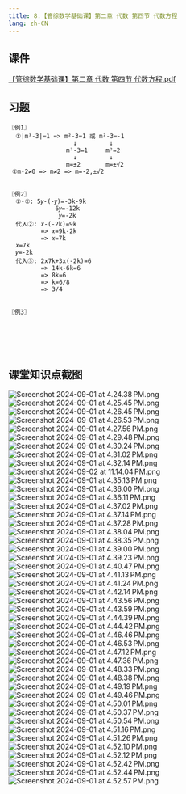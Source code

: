 ```yaml
---
title: 8.【管综数学基础课】第二章 代数 第四节 代数方程
lang: zh-CN
---
```


## 课件
[【管综数学基础课】第二章 代数 第四节 代数方程.pdf](/math%2F1.%E6%95%B0%E5%AD%A6-%E5%9F%BA%E7%A1%80%E7%9F%A5%E8%AF%86%2F8.%E3%80%90%E7%AE%A1%E7%BB%BC%E6%95%B0%E5%AD%A6%E5%9F%BA%E7%A1%80%E8%AF%BE%E3%80%91%E7%AC%AC%E4%BA%8C%E7%AB%A0%20%E4%BB%A3%E6%95%B0%20%E7%AC%AC%E5%9B%9B%E8%8A%82%20%E4%BB%A3%E6%95%B0%E6%96%B9%E7%A8%8B%2F%E3%80%90%E7%AE%A1%E7%BB%BC%E6%95%B0%E5%AD%A6%E5%9F%BA%E7%A1%80%E8%AF%BE%E3%80%91%E7%AC%AC%E4%BA%8C%E7%AB%A0%20%E4%BB%A3%E6%95%B0%20%E7%AC%AC%E5%9B%9B%E8%8A%82%20%E4%BB%A3%E6%95%B0%E6%96%B9%E7%A8%8B.pdf)

## 习题
```
〖例1〗
  ①|m³-3|=1 => m²-3=1 或 m²-3=-1
                  ↓         ↓
                m²-3=1     m²=2
                  ↓         ↓
                m=±2       m=±√2
 ②m-2≠0 => m≠2 => m=-2,±√2 
 

〖例2〗
  ①-②: 5𝑦-(-𝑦)=-3k-9k
             6𝑦=-12k
              𝑦=-2k
  代入②: 𝑥-(-2k)=9k 
         => 𝑥=9k-2k 
         => 𝑥=7k
  𝑥=7k        
  𝑦=-2k 
  代入③: 2x7k+3x(-2k)=6
         => 14k-6k=6
         => 8k=6
         => k=6/8
         => 3/4
    
         
〖例3〗         
         
                                
  
                  
                  
```


## 课堂知识点截图
![Screenshot 2024-09-01 at 4.24.38 PM.png](..%2F..%2Fpublic%2Fmath%2F1.%E6%95%B0%E5%AD%A6-%E5%9F%BA%E7%A1%80%E7%9F%A5%E8%AF%86%2F8.%E3%80%90%E7%AE%A1%E7%BB%BC%E6%95%B0%E5%AD%A6%E5%9F%BA%E7%A1%80%E8%AF%BE%E3%80%91%E7%AC%AC%E4%BA%8C%E7%AB%A0%20%E4%BB%A3%E6%95%B0%20%E7%AC%AC%E5%9B%9B%E8%8A%82%20%E4%BB%A3%E6%95%B0%E6%96%B9%E7%A8%8B%2FScreenshot%202024-09-01%20at%204.24.38%E2%80%AFPM.png)
![Screenshot 2024-09-01 at 4.25.45 PM.png](..%2F..%2Fpublic%2Fmath%2F1.%E6%95%B0%E5%AD%A6-%E5%9F%BA%E7%A1%80%E7%9F%A5%E8%AF%86%2F8.%E3%80%90%E7%AE%A1%E7%BB%BC%E6%95%B0%E5%AD%A6%E5%9F%BA%E7%A1%80%E8%AF%BE%E3%80%91%E7%AC%AC%E4%BA%8C%E7%AB%A0%20%E4%BB%A3%E6%95%B0%20%E7%AC%AC%E5%9B%9B%E8%8A%82%20%E4%BB%A3%E6%95%B0%E6%96%B9%E7%A8%8B%2FScreenshot%202024-09-01%20at%204.25.45%E2%80%AFPM.png)
![Screenshot 2024-09-01 at 4.26.45 PM.png](..%2F..%2Fpublic%2Fmath%2F1.%E6%95%B0%E5%AD%A6-%E5%9F%BA%E7%A1%80%E7%9F%A5%E8%AF%86%2F8.%E3%80%90%E7%AE%A1%E7%BB%BC%E6%95%B0%E5%AD%A6%E5%9F%BA%E7%A1%80%E8%AF%BE%E3%80%91%E7%AC%AC%E4%BA%8C%E7%AB%A0%20%E4%BB%A3%E6%95%B0%20%E7%AC%AC%E5%9B%9B%E8%8A%82%20%E4%BB%A3%E6%95%B0%E6%96%B9%E7%A8%8B%2FScreenshot%202024-09-01%20at%204.26.45%E2%80%AFPM.png)
![Screenshot 2024-09-01 at 4.26.53 PM.png](..%2F..%2Fpublic%2Fmath%2F1.%E6%95%B0%E5%AD%A6-%E5%9F%BA%E7%A1%80%E7%9F%A5%E8%AF%86%2F8.%E3%80%90%E7%AE%A1%E7%BB%BC%E6%95%B0%E5%AD%A6%E5%9F%BA%E7%A1%80%E8%AF%BE%E3%80%91%E7%AC%AC%E4%BA%8C%E7%AB%A0%20%E4%BB%A3%E6%95%B0%20%E7%AC%AC%E5%9B%9B%E8%8A%82%20%E4%BB%A3%E6%95%B0%E6%96%B9%E7%A8%8B%2FScreenshot%202024-09-01%20at%204.26.53%E2%80%AFPM.png)
![Screenshot 2024-09-01 at 4.27.56 PM.png](..%2F..%2Fpublic%2Fmath%2F1.%E6%95%B0%E5%AD%A6-%E5%9F%BA%E7%A1%80%E7%9F%A5%E8%AF%86%2F8.%E3%80%90%E7%AE%A1%E7%BB%BC%E6%95%B0%E5%AD%A6%E5%9F%BA%E7%A1%80%E8%AF%BE%E3%80%91%E7%AC%AC%E4%BA%8C%E7%AB%A0%20%E4%BB%A3%E6%95%B0%20%E7%AC%AC%E5%9B%9B%E8%8A%82%20%E4%BB%A3%E6%95%B0%E6%96%B9%E7%A8%8B%2FScreenshot%202024-09-01%20at%204.27.56%E2%80%AFPM.png)
![Screenshot 2024-09-01 at 4.29.48 PM.png](..%2F..%2Fpublic%2Fmath%2F1.%E6%95%B0%E5%AD%A6-%E5%9F%BA%E7%A1%80%E7%9F%A5%E8%AF%86%2F8.%E3%80%90%E7%AE%A1%E7%BB%BC%E6%95%B0%E5%AD%A6%E5%9F%BA%E7%A1%80%E8%AF%BE%E3%80%91%E7%AC%AC%E4%BA%8C%E7%AB%A0%20%E4%BB%A3%E6%95%B0%20%E7%AC%AC%E5%9B%9B%E8%8A%82%20%E4%BB%A3%E6%95%B0%E6%96%B9%E7%A8%8B%2FScreenshot%202024-09-01%20at%204.29.48%E2%80%AFPM.png)
![Screenshot 2024-09-01 at 4.30.24 PM.png](..%2F..%2Fpublic%2Fmath%2F1.%E6%95%B0%E5%AD%A6-%E5%9F%BA%E7%A1%80%E7%9F%A5%E8%AF%86%2F8.%E3%80%90%E7%AE%A1%E7%BB%BC%E6%95%B0%E5%AD%A6%E5%9F%BA%E7%A1%80%E8%AF%BE%E3%80%91%E7%AC%AC%E4%BA%8C%E7%AB%A0%20%E4%BB%A3%E6%95%B0%20%E7%AC%AC%E5%9B%9B%E8%8A%82%20%E4%BB%A3%E6%95%B0%E6%96%B9%E7%A8%8B%2FScreenshot%202024-09-01%20at%204.30.24%E2%80%AFPM.png)
![Screenshot 2024-09-01 at 4.31.02 PM.png](..%2F..%2Fpublic%2Fmath%2F1.%E6%95%B0%E5%AD%A6-%E5%9F%BA%E7%A1%80%E7%9F%A5%E8%AF%86%2F8.%E3%80%90%E7%AE%A1%E7%BB%BC%E6%95%B0%E5%AD%A6%E5%9F%BA%E7%A1%80%E8%AF%BE%E3%80%91%E7%AC%AC%E4%BA%8C%E7%AB%A0%20%E4%BB%A3%E6%95%B0%20%E7%AC%AC%E5%9B%9B%E8%8A%82%20%E4%BB%A3%E6%95%B0%E6%96%B9%E7%A8%8B%2FScreenshot%202024-09-01%20at%204.31.02%E2%80%AFPM.png)
![Screenshot 2024-09-01 at 4.32.14 PM.png](..%2F..%2Fpublic%2Fmath%2F1.%E6%95%B0%E5%AD%A6-%E5%9F%BA%E7%A1%80%E7%9F%A5%E8%AF%86%2F8.%E3%80%90%E7%AE%A1%E7%BB%BC%E6%95%B0%E5%AD%A6%E5%9F%BA%E7%A1%80%E8%AF%BE%E3%80%91%E7%AC%AC%E4%BA%8C%E7%AB%A0%20%E4%BB%A3%E6%95%B0%20%E7%AC%AC%E5%9B%9B%E8%8A%82%20%E4%BB%A3%E6%95%B0%E6%96%B9%E7%A8%8B%2FScreenshot%202024-09-01%20at%204.32.14%E2%80%AFPM.png)
![Screenshot 2024-09-02 at 11.14.04 PM.png](..%2F..%2Fpublic%2Fmath%2F1.%E6%95%B0%E5%AD%A6-%E5%9F%BA%E7%A1%80%E7%9F%A5%E8%AF%86%2F8.%E3%80%90%E7%AE%A1%E7%BB%BC%E6%95%B0%E5%AD%A6%E5%9F%BA%E7%A1%80%E8%AF%BE%E3%80%91%E7%AC%AC%E4%BA%8C%E7%AB%A0%20%E4%BB%A3%E6%95%B0%20%E7%AC%AC%E5%9B%9B%E8%8A%82%20%E4%BB%A3%E6%95%B0%E6%96%B9%E7%A8%8B%2FScreenshot%202024-09-02%20at%2011.14.04%E2%80%AFPM.png)
![Screenshot 2024-09-01 at 4.35.13 PM.png](..%2F..%2Fpublic%2Fmath%2F1.%E6%95%B0%E5%AD%A6-%E5%9F%BA%E7%A1%80%E7%9F%A5%E8%AF%86%2F8.%E3%80%90%E7%AE%A1%E7%BB%BC%E6%95%B0%E5%AD%A6%E5%9F%BA%E7%A1%80%E8%AF%BE%E3%80%91%E7%AC%AC%E4%BA%8C%E7%AB%A0%20%E4%BB%A3%E6%95%B0%20%E7%AC%AC%E5%9B%9B%E8%8A%82%20%E4%BB%A3%E6%95%B0%E6%96%B9%E7%A8%8B%2FScreenshot%202024-09-01%20at%204.35.13%E2%80%AFPM.png)
![Screenshot 2024-09-01 at 4.36.00 PM.png](..%2F..%2Fpublic%2Fmath%2F1.%E6%95%B0%E5%AD%A6-%E5%9F%BA%E7%A1%80%E7%9F%A5%E8%AF%86%2F8.%E3%80%90%E7%AE%A1%E7%BB%BC%E6%95%B0%E5%AD%A6%E5%9F%BA%E7%A1%80%E8%AF%BE%E3%80%91%E7%AC%AC%E4%BA%8C%E7%AB%A0%20%E4%BB%A3%E6%95%B0%20%E7%AC%AC%E5%9B%9B%E8%8A%82%20%E4%BB%A3%E6%95%B0%E6%96%B9%E7%A8%8B%2FScreenshot%202024-09-01%20at%204.36.00%E2%80%AFPM.png)
![Screenshot 2024-09-01 at 4.36.11 PM.png](..%2F..%2Fpublic%2Fmath%2F1.%E6%95%B0%E5%AD%A6-%E5%9F%BA%E7%A1%80%E7%9F%A5%E8%AF%86%2F8.%E3%80%90%E7%AE%A1%E7%BB%BC%E6%95%B0%E5%AD%A6%E5%9F%BA%E7%A1%80%E8%AF%BE%E3%80%91%E7%AC%AC%E4%BA%8C%E7%AB%A0%20%E4%BB%A3%E6%95%B0%20%E7%AC%AC%E5%9B%9B%E8%8A%82%20%E4%BB%A3%E6%95%B0%E6%96%B9%E7%A8%8B%2FScreenshot%202024-09-01%20at%204.36.11%E2%80%AFPM.png)
![Screenshot 2024-09-01 at 4.37.02 PM.png](..%2F..%2Fpublic%2Fmath%2F1.%E6%95%B0%E5%AD%A6-%E5%9F%BA%E7%A1%80%E7%9F%A5%E8%AF%86%2F8.%E3%80%90%E7%AE%A1%E7%BB%BC%E6%95%B0%E5%AD%A6%E5%9F%BA%E7%A1%80%E8%AF%BE%E3%80%91%E7%AC%AC%E4%BA%8C%E7%AB%A0%20%E4%BB%A3%E6%95%B0%20%E7%AC%AC%E5%9B%9B%E8%8A%82%20%E4%BB%A3%E6%95%B0%E6%96%B9%E7%A8%8B%2FScreenshot%202024-09-01%20at%204.37.02%E2%80%AFPM.png)
![Screenshot 2024-09-01 at 4.37.14 PM.png](..%2F..%2Fpublic%2Fmath%2F1.%E6%95%B0%E5%AD%A6-%E5%9F%BA%E7%A1%80%E7%9F%A5%E8%AF%86%2F8.%E3%80%90%E7%AE%A1%E7%BB%BC%E6%95%B0%E5%AD%A6%E5%9F%BA%E7%A1%80%E8%AF%BE%E3%80%91%E7%AC%AC%E4%BA%8C%E7%AB%A0%20%E4%BB%A3%E6%95%B0%20%E7%AC%AC%E5%9B%9B%E8%8A%82%20%E4%BB%A3%E6%95%B0%E6%96%B9%E7%A8%8B%2FScreenshot%202024-09-01%20at%204.37.14%E2%80%AFPM.png)
![Screenshot 2024-09-01 at 4.37.28 PM.png](..%2F..%2Fpublic%2Fmath%2F1.%E6%95%B0%E5%AD%A6-%E5%9F%BA%E7%A1%80%E7%9F%A5%E8%AF%86%2F8.%E3%80%90%E7%AE%A1%E7%BB%BC%E6%95%B0%E5%AD%A6%E5%9F%BA%E7%A1%80%E8%AF%BE%E3%80%91%E7%AC%AC%E4%BA%8C%E7%AB%A0%20%E4%BB%A3%E6%95%B0%20%E7%AC%AC%E5%9B%9B%E8%8A%82%20%E4%BB%A3%E6%95%B0%E6%96%B9%E7%A8%8B%2FScreenshot%202024-09-01%20at%204.37.28%E2%80%AFPM.png)
![Screenshot 2024-09-01 at 4.38.04 PM.png](..%2F..%2Fpublic%2Fmath%2F1.%E6%95%B0%E5%AD%A6-%E5%9F%BA%E7%A1%80%E7%9F%A5%E8%AF%86%2F8.%E3%80%90%E7%AE%A1%E7%BB%BC%E6%95%B0%E5%AD%A6%E5%9F%BA%E7%A1%80%E8%AF%BE%E3%80%91%E7%AC%AC%E4%BA%8C%E7%AB%A0%20%E4%BB%A3%E6%95%B0%20%E7%AC%AC%E5%9B%9B%E8%8A%82%20%E4%BB%A3%E6%95%B0%E6%96%B9%E7%A8%8B%2FScreenshot%202024-09-01%20at%204.38.04%E2%80%AFPM.png)
![Screenshot 2024-09-01 at 4.38.35 PM.png](..%2F..%2Fpublic%2Fmath%2F1.%E6%95%B0%E5%AD%A6-%E5%9F%BA%E7%A1%80%E7%9F%A5%E8%AF%86%2F8.%E3%80%90%E7%AE%A1%E7%BB%BC%E6%95%B0%E5%AD%A6%E5%9F%BA%E7%A1%80%E8%AF%BE%E3%80%91%E7%AC%AC%E4%BA%8C%E7%AB%A0%20%E4%BB%A3%E6%95%B0%20%E7%AC%AC%E5%9B%9B%E8%8A%82%20%E4%BB%A3%E6%95%B0%E6%96%B9%E7%A8%8B%2FScreenshot%202024-09-01%20at%204.38.35%E2%80%AFPM.png)
![Screenshot 2024-09-01 at 4.39.00 PM.png](..%2F..%2Fpublic%2Fmath%2F1.%E6%95%B0%E5%AD%A6-%E5%9F%BA%E7%A1%80%E7%9F%A5%E8%AF%86%2F8.%E3%80%90%E7%AE%A1%E7%BB%BC%E6%95%B0%E5%AD%A6%E5%9F%BA%E7%A1%80%E8%AF%BE%E3%80%91%E7%AC%AC%E4%BA%8C%E7%AB%A0%20%E4%BB%A3%E6%95%B0%20%E7%AC%AC%E5%9B%9B%E8%8A%82%20%E4%BB%A3%E6%95%B0%E6%96%B9%E7%A8%8B%2FScreenshot%202024-09-01%20at%204.39.00%E2%80%AFPM.png)
![Screenshot 2024-09-01 at 4.39.23 PM.png](..%2F..%2Fpublic%2Fmath%2F1.%E6%95%B0%E5%AD%A6-%E5%9F%BA%E7%A1%80%E7%9F%A5%E8%AF%86%2F8.%E3%80%90%E7%AE%A1%E7%BB%BC%E6%95%B0%E5%AD%A6%E5%9F%BA%E7%A1%80%E8%AF%BE%E3%80%91%E7%AC%AC%E4%BA%8C%E7%AB%A0%20%E4%BB%A3%E6%95%B0%20%E7%AC%AC%E5%9B%9B%E8%8A%82%20%E4%BB%A3%E6%95%B0%E6%96%B9%E7%A8%8B%2FScreenshot%202024-09-01%20at%204.39.23%E2%80%AFPM.png)
![Screenshot 2024-09-01 at 4.40.47 PM.png](..%2F..%2Fpublic%2Fmath%2F1.%E6%95%B0%E5%AD%A6-%E5%9F%BA%E7%A1%80%E7%9F%A5%E8%AF%86%2F8.%E3%80%90%E7%AE%A1%E7%BB%BC%E6%95%B0%E5%AD%A6%E5%9F%BA%E7%A1%80%E8%AF%BE%E3%80%91%E7%AC%AC%E4%BA%8C%E7%AB%A0%20%E4%BB%A3%E6%95%B0%20%E7%AC%AC%E5%9B%9B%E8%8A%82%20%E4%BB%A3%E6%95%B0%E6%96%B9%E7%A8%8B%2FScreenshot%202024-09-01%20at%204.40.47%E2%80%AFPM.png)
![Screenshot 2024-09-01 at 4.41.13 PM.png](..%2F..%2Fpublic%2Fmath%2F1.%E6%95%B0%E5%AD%A6-%E5%9F%BA%E7%A1%80%E7%9F%A5%E8%AF%86%2F8.%E3%80%90%E7%AE%A1%E7%BB%BC%E6%95%B0%E5%AD%A6%E5%9F%BA%E7%A1%80%E8%AF%BE%E3%80%91%E7%AC%AC%E4%BA%8C%E7%AB%A0%20%E4%BB%A3%E6%95%B0%20%E7%AC%AC%E5%9B%9B%E8%8A%82%20%E4%BB%A3%E6%95%B0%E6%96%B9%E7%A8%8B%2FScreenshot%202024-09-01%20at%204.41.13%E2%80%AFPM.png)
![Screenshot 2024-09-01 at 4.41.24 PM.png](..%2F..%2Fpublic%2Fmath%2F1.%E6%95%B0%E5%AD%A6-%E5%9F%BA%E7%A1%80%E7%9F%A5%E8%AF%86%2F8.%E3%80%90%E7%AE%A1%E7%BB%BC%E6%95%B0%E5%AD%A6%E5%9F%BA%E7%A1%80%E8%AF%BE%E3%80%91%E7%AC%AC%E4%BA%8C%E7%AB%A0%20%E4%BB%A3%E6%95%B0%20%E7%AC%AC%E5%9B%9B%E8%8A%82%20%E4%BB%A3%E6%95%B0%E6%96%B9%E7%A8%8B%2FScreenshot%202024-09-01%20at%204.41.24%E2%80%AFPM.png)
![Screenshot 2024-09-01 at 4.42.14 PM.png](..%2F..%2Fpublic%2Fmath%2F1.%E6%95%B0%E5%AD%A6-%E5%9F%BA%E7%A1%80%E7%9F%A5%E8%AF%86%2F8.%E3%80%90%E7%AE%A1%E7%BB%BC%E6%95%B0%E5%AD%A6%E5%9F%BA%E7%A1%80%E8%AF%BE%E3%80%91%E7%AC%AC%E4%BA%8C%E7%AB%A0%20%E4%BB%A3%E6%95%B0%20%E7%AC%AC%E5%9B%9B%E8%8A%82%20%E4%BB%A3%E6%95%B0%E6%96%B9%E7%A8%8B%2FScreenshot%202024-09-01%20at%204.42.14%E2%80%AFPM.png)
![Screenshot 2024-09-01 at 4.43.56 PM.png](..%2F..%2Fpublic%2Fmath%2F1.%E6%95%B0%E5%AD%A6-%E5%9F%BA%E7%A1%80%E7%9F%A5%E8%AF%86%2F8.%E3%80%90%E7%AE%A1%E7%BB%BC%E6%95%B0%E5%AD%A6%E5%9F%BA%E7%A1%80%E8%AF%BE%E3%80%91%E7%AC%AC%E4%BA%8C%E7%AB%A0%20%E4%BB%A3%E6%95%B0%20%E7%AC%AC%E5%9B%9B%E8%8A%82%20%E4%BB%A3%E6%95%B0%E6%96%B9%E7%A8%8B%2FScreenshot%202024-09-01%20at%204.43.56%E2%80%AFPM.png)
![Screenshot 2024-09-01 at 4.43.59 PM.png](..%2F..%2Fpublic%2Fmath%2F1.%E6%95%B0%E5%AD%A6-%E5%9F%BA%E7%A1%80%E7%9F%A5%E8%AF%86%2F8.%E3%80%90%E7%AE%A1%E7%BB%BC%E6%95%B0%E5%AD%A6%E5%9F%BA%E7%A1%80%E8%AF%BE%E3%80%91%E7%AC%AC%E4%BA%8C%E7%AB%A0%20%E4%BB%A3%E6%95%B0%20%E7%AC%AC%E5%9B%9B%E8%8A%82%20%E4%BB%A3%E6%95%B0%E6%96%B9%E7%A8%8B%2FScreenshot%202024-09-01%20at%204.43.59%E2%80%AFPM.png)
![Screenshot 2024-09-01 at 4.44.39 PM.png](..%2F..%2Fpublic%2Fmath%2F1.%E6%95%B0%E5%AD%A6-%E5%9F%BA%E7%A1%80%E7%9F%A5%E8%AF%86%2F8.%E3%80%90%E7%AE%A1%E7%BB%BC%E6%95%B0%E5%AD%A6%E5%9F%BA%E7%A1%80%E8%AF%BE%E3%80%91%E7%AC%AC%E4%BA%8C%E7%AB%A0%20%E4%BB%A3%E6%95%B0%20%E7%AC%AC%E5%9B%9B%E8%8A%82%20%E4%BB%A3%E6%95%B0%E6%96%B9%E7%A8%8B%2FScreenshot%202024-09-01%20at%204.44.39%E2%80%AFPM.png)
![Screenshot 2024-09-01 at 4.44.42 PM.png](..%2F..%2Fpublic%2Fmath%2F1.%E6%95%B0%E5%AD%A6-%E5%9F%BA%E7%A1%80%E7%9F%A5%E8%AF%86%2F8.%E3%80%90%E7%AE%A1%E7%BB%BC%E6%95%B0%E5%AD%A6%E5%9F%BA%E7%A1%80%E8%AF%BE%E3%80%91%E7%AC%AC%E4%BA%8C%E7%AB%A0%20%E4%BB%A3%E6%95%B0%20%E7%AC%AC%E5%9B%9B%E8%8A%82%20%E4%BB%A3%E6%95%B0%E6%96%B9%E7%A8%8B%2FScreenshot%202024-09-01%20at%204.44.42%E2%80%AFPM.png)
![Screenshot 2024-09-01 at 4.46.46 PM.png](..%2F..%2Fpublic%2Fmath%2F1.%E6%95%B0%E5%AD%A6-%E5%9F%BA%E7%A1%80%E7%9F%A5%E8%AF%86%2F8.%E3%80%90%E7%AE%A1%E7%BB%BC%E6%95%B0%E5%AD%A6%E5%9F%BA%E7%A1%80%E8%AF%BE%E3%80%91%E7%AC%AC%E4%BA%8C%E7%AB%A0%20%E4%BB%A3%E6%95%B0%20%E7%AC%AC%E5%9B%9B%E8%8A%82%20%E4%BB%A3%E6%95%B0%E6%96%B9%E7%A8%8B%2FScreenshot%202024-09-01%20at%204.46.46%E2%80%AFPM.png)
![Screenshot 2024-09-01 at 4.46.53 PM.png](..%2F..%2Fpublic%2Fmath%2F1.%E6%95%B0%E5%AD%A6-%E5%9F%BA%E7%A1%80%E7%9F%A5%E8%AF%86%2F8.%E3%80%90%E7%AE%A1%E7%BB%BC%E6%95%B0%E5%AD%A6%E5%9F%BA%E7%A1%80%E8%AF%BE%E3%80%91%E7%AC%AC%E4%BA%8C%E7%AB%A0%20%E4%BB%A3%E6%95%B0%20%E7%AC%AC%E5%9B%9B%E8%8A%82%20%E4%BB%A3%E6%95%B0%E6%96%B9%E7%A8%8B%2FScreenshot%202024-09-01%20at%204.46.53%E2%80%AFPM.png)
![Screenshot 2024-09-01 at 4.47.12 PM.png](..%2F..%2Fpublic%2Fmath%2F1.%E6%95%B0%E5%AD%A6-%E5%9F%BA%E7%A1%80%E7%9F%A5%E8%AF%86%2F8.%E3%80%90%E7%AE%A1%E7%BB%BC%E6%95%B0%E5%AD%A6%E5%9F%BA%E7%A1%80%E8%AF%BE%E3%80%91%E7%AC%AC%E4%BA%8C%E7%AB%A0%20%E4%BB%A3%E6%95%B0%20%E7%AC%AC%E5%9B%9B%E8%8A%82%20%E4%BB%A3%E6%95%B0%E6%96%B9%E7%A8%8B%2FScreenshot%202024-09-01%20at%204.47.12%E2%80%AFPM.png)
![Screenshot 2024-09-01 at 4.47.36 PM.png](..%2F..%2Fpublic%2Fmath%2F1.%E6%95%B0%E5%AD%A6-%E5%9F%BA%E7%A1%80%E7%9F%A5%E8%AF%86%2F8.%E3%80%90%E7%AE%A1%E7%BB%BC%E6%95%B0%E5%AD%A6%E5%9F%BA%E7%A1%80%E8%AF%BE%E3%80%91%E7%AC%AC%E4%BA%8C%E7%AB%A0%20%E4%BB%A3%E6%95%B0%20%E7%AC%AC%E5%9B%9B%E8%8A%82%20%E4%BB%A3%E6%95%B0%E6%96%B9%E7%A8%8B%2FScreenshot%202024-09-01%20at%204.47.36%E2%80%AFPM.png)
![Screenshot 2024-09-01 at 4.48.33 PM.png](..%2F..%2Fpublic%2Fmath%2F1.%E6%95%B0%E5%AD%A6-%E5%9F%BA%E7%A1%80%E7%9F%A5%E8%AF%86%2F8.%E3%80%90%E7%AE%A1%E7%BB%BC%E6%95%B0%E5%AD%A6%E5%9F%BA%E7%A1%80%E8%AF%BE%E3%80%91%E7%AC%AC%E4%BA%8C%E7%AB%A0%20%E4%BB%A3%E6%95%B0%20%E7%AC%AC%E5%9B%9B%E8%8A%82%20%E4%BB%A3%E6%95%B0%E6%96%B9%E7%A8%8B%2FScreenshot%202024-09-01%20at%204.48.33%E2%80%AFPM.png)
![Screenshot 2024-09-01 at 4.48.38 PM.png](..%2F..%2Fpublic%2Fmath%2F1.%E6%95%B0%E5%AD%A6-%E5%9F%BA%E7%A1%80%E7%9F%A5%E8%AF%86%2F8.%E3%80%90%E7%AE%A1%E7%BB%BC%E6%95%B0%E5%AD%A6%E5%9F%BA%E7%A1%80%E8%AF%BE%E3%80%91%E7%AC%AC%E4%BA%8C%E7%AB%A0%20%E4%BB%A3%E6%95%B0%20%E7%AC%AC%E5%9B%9B%E8%8A%82%20%E4%BB%A3%E6%95%B0%E6%96%B9%E7%A8%8B%2FScreenshot%202024-09-01%20at%204.48.38%E2%80%AFPM.png)
![Screenshot 2024-09-01 at 4.49.19 PM.png](..%2F..%2Fpublic%2Fmath%2F1.%E6%95%B0%E5%AD%A6-%E5%9F%BA%E7%A1%80%E7%9F%A5%E8%AF%86%2F8.%E3%80%90%E7%AE%A1%E7%BB%BC%E6%95%B0%E5%AD%A6%E5%9F%BA%E7%A1%80%E8%AF%BE%E3%80%91%E7%AC%AC%E4%BA%8C%E7%AB%A0%20%E4%BB%A3%E6%95%B0%20%E7%AC%AC%E5%9B%9B%E8%8A%82%20%E4%BB%A3%E6%95%B0%E6%96%B9%E7%A8%8B%2FScreenshot%202024-09-01%20at%204.49.19%E2%80%AFPM.png)
![Screenshot 2024-09-01 at 4.49.46 PM.png](..%2F..%2Fpublic%2Fmath%2F1.%E6%95%B0%E5%AD%A6-%E5%9F%BA%E7%A1%80%E7%9F%A5%E8%AF%86%2F8.%E3%80%90%E7%AE%A1%E7%BB%BC%E6%95%B0%E5%AD%A6%E5%9F%BA%E7%A1%80%E8%AF%BE%E3%80%91%E7%AC%AC%E4%BA%8C%E7%AB%A0%20%E4%BB%A3%E6%95%B0%20%E7%AC%AC%E5%9B%9B%E8%8A%82%20%E4%BB%A3%E6%95%B0%E6%96%B9%E7%A8%8B%2FScreenshot%202024-09-01%20at%204.49.46%E2%80%AFPM.png)
![Screenshot 2024-09-01 at 4.50.01 PM.png](..%2F..%2Fpublic%2Fmath%2F1.%E6%95%B0%E5%AD%A6-%E5%9F%BA%E7%A1%80%E7%9F%A5%E8%AF%86%2F8.%E3%80%90%E7%AE%A1%E7%BB%BC%E6%95%B0%E5%AD%A6%E5%9F%BA%E7%A1%80%E8%AF%BE%E3%80%91%E7%AC%AC%E4%BA%8C%E7%AB%A0%20%E4%BB%A3%E6%95%B0%20%E7%AC%AC%E5%9B%9B%E8%8A%82%20%E4%BB%A3%E6%95%B0%E6%96%B9%E7%A8%8B%2FScreenshot%202024-09-01%20at%204.50.01%E2%80%AFPM.png)
![Screenshot 2024-09-01 at 4.50.37 PM.png](..%2F..%2Fpublic%2Fmath%2F1.%E6%95%B0%E5%AD%A6-%E5%9F%BA%E7%A1%80%E7%9F%A5%E8%AF%86%2F8.%E3%80%90%E7%AE%A1%E7%BB%BC%E6%95%B0%E5%AD%A6%E5%9F%BA%E7%A1%80%E8%AF%BE%E3%80%91%E7%AC%AC%E4%BA%8C%E7%AB%A0%20%E4%BB%A3%E6%95%B0%20%E7%AC%AC%E5%9B%9B%E8%8A%82%20%E4%BB%A3%E6%95%B0%E6%96%B9%E7%A8%8B%2FScreenshot%202024-09-01%20at%204.50.37%E2%80%AFPM.png)
![Screenshot 2024-09-01 at 4.50.54 PM.png](..%2F..%2Fpublic%2Fmath%2F1.%E6%95%B0%E5%AD%A6-%E5%9F%BA%E7%A1%80%E7%9F%A5%E8%AF%86%2F8.%E3%80%90%E7%AE%A1%E7%BB%BC%E6%95%B0%E5%AD%A6%E5%9F%BA%E7%A1%80%E8%AF%BE%E3%80%91%E7%AC%AC%E4%BA%8C%E7%AB%A0%20%E4%BB%A3%E6%95%B0%20%E7%AC%AC%E5%9B%9B%E8%8A%82%20%E4%BB%A3%E6%95%B0%E6%96%B9%E7%A8%8B%2FScreenshot%202024-09-01%20at%204.50.54%E2%80%AFPM.png)
![Screenshot 2024-09-01 at 4.51.16 PM.png](..%2F..%2Fpublic%2Fmath%2F1.%E6%95%B0%E5%AD%A6-%E5%9F%BA%E7%A1%80%E7%9F%A5%E8%AF%86%2F8.%E3%80%90%E7%AE%A1%E7%BB%BC%E6%95%B0%E5%AD%A6%E5%9F%BA%E7%A1%80%E8%AF%BE%E3%80%91%E7%AC%AC%E4%BA%8C%E7%AB%A0%20%E4%BB%A3%E6%95%B0%20%E7%AC%AC%E5%9B%9B%E8%8A%82%20%E4%BB%A3%E6%95%B0%E6%96%B9%E7%A8%8B%2FScreenshot%202024-09-01%20at%204.51.16%E2%80%AFPM.png)
![Screenshot 2024-09-01 at 4.51.26 PM.png](..%2F..%2Fpublic%2Fmath%2F1.%E6%95%B0%E5%AD%A6-%E5%9F%BA%E7%A1%80%E7%9F%A5%E8%AF%86%2F8.%E3%80%90%E7%AE%A1%E7%BB%BC%E6%95%B0%E5%AD%A6%E5%9F%BA%E7%A1%80%E8%AF%BE%E3%80%91%E7%AC%AC%E4%BA%8C%E7%AB%A0%20%E4%BB%A3%E6%95%B0%20%E7%AC%AC%E5%9B%9B%E8%8A%82%20%E4%BB%A3%E6%95%B0%E6%96%B9%E7%A8%8B%2FScreenshot%202024-09-01%20at%204.51.26%E2%80%AFPM.png)
![Screenshot 2024-09-01 at 4.52.10 PM.png](..%2F..%2Fpublic%2Fmath%2F1.%E6%95%B0%E5%AD%A6-%E5%9F%BA%E7%A1%80%E7%9F%A5%E8%AF%86%2F8.%E3%80%90%E7%AE%A1%E7%BB%BC%E6%95%B0%E5%AD%A6%E5%9F%BA%E7%A1%80%E8%AF%BE%E3%80%91%E7%AC%AC%E4%BA%8C%E7%AB%A0%20%E4%BB%A3%E6%95%B0%20%E7%AC%AC%E5%9B%9B%E8%8A%82%20%E4%BB%A3%E6%95%B0%E6%96%B9%E7%A8%8B%2FScreenshot%202024-09-01%20at%204.52.10%E2%80%AFPM.png)
![Screenshot 2024-09-01 at 4.52.12 PM.png](..%2F..%2Fpublic%2Fmath%2F1.%E6%95%B0%E5%AD%A6-%E5%9F%BA%E7%A1%80%E7%9F%A5%E8%AF%86%2F8.%E3%80%90%E7%AE%A1%E7%BB%BC%E6%95%B0%E5%AD%A6%E5%9F%BA%E7%A1%80%E8%AF%BE%E3%80%91%E7%AC%AC%E4%BA%8C%E7%AB%A0%20%E4%BB%A3%E6%95%B0%20%E7%AC%AC%E5%9B%9B%E8%8A%82%20%E4%BB%A3%E6%95%B0%E6%96%B9%E7%A8%8B%2FScreenshot%202024-09-01%20at%204.52.12%E2%80%AFPM.png)
![Screenshot 2024-09-01 at 4.52.42 PM.png](..%2F..%2Fpublic%2Fmath%2F1.%E6%95%B0%E5%AD%A6-%E5%9F%BA%E7%A1%80%E7%9F%A5%E8%AF%86%2F8.%E3%80%90%E7%AE%A1%E7%BB%BC%E6%95%B0%E5%AD%A6%E5%9F%BA%E7%A1%80%E8%AF%BE%E3%80%91%E7%AC%AC%E4%BA%8C%E7%AB%A0%20%E4%BB%A3%E6%95%B0%20%E7%AC%AC%E5%9B%9B%E8%8A%82%20%E4%BB%A3%E6%95%B0%E6%96%B9%E7%A8%8B%2FScreenshot%202024-09-01%20at%204.52.42%E2%80%AFPM.png)
![Screenshot 2024-09-01 at 4.52.44 PM.png](..%2F..%2Fpublic%2Fmath%2F1.%E6%95%B0%E5%AD%A6-%E5%9F%BA%E7%A1%80%E7%9F%A5%E8%AF%86%2F8.%E3%80%90%E7%AE%A1%E7%BB%BC%E6%95%B0%E5%AD%A6%E5%9F%BA%E7%A1%80%E8%AF%BE%E3%80%91%E7%AC%AC%E4%BA%8C%E7%AB%A0%20%E4%BB%A3%E6%95%B0%20%E7%AC%AC%E5%9B%9B%E8%8A%82%20%E4%BB%A3%E6%95%B0%E6%96%B9%E7%A8%8B%2FScreenshot%202024-09-01%20at%204.52.44%E2%80%AFPM.png)
![Screenshot 2024-09-01 at 4.52.57 PM.png](..%2F..%2Fpublic%2Fmath%2F1.%E6%95%B0%E5%AD%A6-%E5%9F%BA%E7%A1%80%E7%9F%A5%E8%AF%86%2F8.%E3%80%90%E7%AE%A1%E7%BB%BC%E6%95%B0%E5%AD%A6%E5%9F%BA%E7%A1%80%E8%AF%BE%E3%80%91%E7%AC%AC%E4%BA%8C%E7%AB%A0%20%E4%BB%A3%E6%95%B0%20%E7%AC%AC%E5%9B%9B%E8%8A%82%20%E4%BB%A3%E6%95%B0%E6%96%B9%E7%A8%8B%2FScreenshot%202024-09-01%20at%204.52.57%E2%80%AFPM.png)


